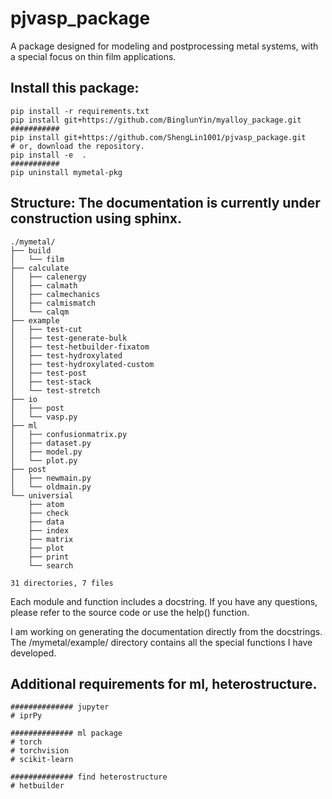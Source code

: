 # pjvasp_package

A package designed for modeling and postprocessing metal systems, with a special focus on thin film applications.

## Install this package:

```shell
pip install -r requirements.txt
pip install git+https://github.com/BinglunYin/myalloy_package.git
###########
pip install git+https://github.com/ShengLin1001/pjvasp_package.git
# or, download the repository.
pip install -e  .
###########
pip uninstall mymetal-pkg
```

## Structure: The documentation is currently under construction using sphinx.

```shell
./mymetal/
├── build
│   └── film
├── calculate
│   ├── calenergy
│   ├── calmath
│   ├── calmechanics
│   ├── calmismatch
│   └── calqm
├── example
│   ├── test-cut
│   ├── test-generate-bulk
│   ├── test-hetbuilder-fixatom
│   ├── test-hydroxylated
│   ├── test-hydroxylated-custom
│   ├── test-post
│   ├── test-stack
│   └── test-stretch
├── io
│   ├── post
│   └── vasp.py
├── ml
│   ├── confusionmatrix.py
│   ├── dataset.py
│   ├── model.py
│   └── plot.py
├── post
│   ├── newmain.py
│   └── oldmain.py
└── universial
    ├── atom
    ├── check
    ├── data
    ├── index
    ├── matrix
    ├── plot
    ├── print
    └── search

31 directories, 7 files
```

Each module and function includes a docstring. If you have any questions, please refer to the source code or use the help() function.

I am working on generating the documentation directly from the docstrings. The /mymetal/example/ directory contains all the special functions I have developed.

## Additional requirements for ml, heterostructure.

```shell
############## jupyter
# iprPy

############## ml package
# torch
# torchvision
# scikit-learn

############## find heterostructure
# hetbuilder
```

